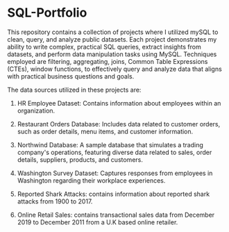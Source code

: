 # SQL-Portfolio

This repository contains a collection of projects where I utilized mySQL to clean, query, and analyze public datasets. Each project demonstrates my ability to write complex, practical SQL queries, extract insights from datasets, and perform data manipulation tasks using MySQL. Techniques employed are filtering, aggregating, joins, Common Table Expressions (CTEs), window functions, to effectively query and analyze data that aligns with practical business questions and goals.

The data sources utilized in these projects are:

1. HR Employee Dataset: Contains information about employees within an organization.

2. Restaurant Orders Database: Includes data related to customer orders, such as order details, menu items, and customer information.

3. Northwind Database: A sample database that simulates a trading company's operations, featuring diverse data related to sales, order details, suppliers, products, and customers.

4. Washington Survey Dataset: Captures responses from employees in Washington regarding their workplace experiences.

5. Reported Shark Attacks: contains information about reported shark attacks from 1900 to 2017.

6. Online Retail Sales: contains transactional sales data from December 2019 to December 2011 from a U.K based online retailer.
